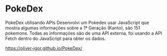 # PokeDex
PokeDex utilisando APIs
Desenvolvi um Pokedex usar JavaScript que mostra algumas informações sobre a 1ª Geração (Kanto), são 151 pokemons.
Todas as informações são de uma API externa, foi usando a API Fetch dentro do JavaScript para obter os dados.

https://oliver-igor.github.io/PokeDex/
